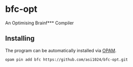 # bfc-opt
An Optimising Brainf*** Compiler

## Installing

The program can be automatically installed via [OPAM](https://opam.ocaml.org).

```
opam pin add bfc https://github.com/asi1024/bfc-opt.git
```
